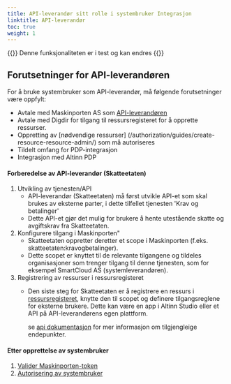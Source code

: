 ```yaml
---
title: API-leverandør sitt rolle i systembruker Integrasjon
linktitle: API-leverandør
toc: true
weight: 1
---
```


{{<notice warning>}}
 Denne funksjonaliteten er i test og kan endres
{{</notice>}}

## Forutsetninger for API-leverandøren

For å bruke systembruker som API-leverandør, må følgende forutsetninger være oppfylt:

- Avtale med Maskinporten AS som [API-leverandøren](https://docs.digdir.no/docs/Maskinporten/maskinporten_guide_apitilbyder)
- Avtale med Digdir for tilgang til ressursregisteret for å opprette ressurser.
- Oppretting av [nødvendige ressurser] (/authorization/guides/create-resource-resource-admin/) som må autoriseres
- Tildelt omfang for PDP-integrasjon
- Integrasjon med Altinn PDP

#### Forberedelse av API-leverandør (Skatteetaten)
   1. Utvikling av tjenesten/API
      - API-leverandør (Skatteetaten) må først utvikle API-et som skal brukes av eksterne parter, i dette tilfellet tjenesten 'Krav og betalinger'
      - Dette API-et gjør det mulig for brukere å hente utestående skatte og avgiftskrav fra Skatteetaten.
   2. Konfigurere tilgang i Maskinporten"
       - Skatteetaten oppretter deretter et scope i Maskinporten (f.eks. skatteetaten:kravogbetalinger).
       - Dette scopet er knyttet til de relevante tilgangene og tildeles organisasjoner som trenger tilgang til denne tjenesten, som for eksempel SmartCloud AS (systemleverandøren).
   3. Registrering av ressurser i ressursregisteret
       - Den siste steg for Skatteetaten er å registrere en ressurs i [ressursregisteret](../../../../api/resourceregistry/), knytte den til scopet og definere tilgangsreglene for eksterne brukere. Dette kan være en app i Altinn Studio eller et API på API-leverandørens egen plattform.
         
         se [api dokumentasjon](../../../api/authentication/systemuserapi/) for mer informasjon om tilgjengleige endepunkter.

#### Etter opprettelse av systembruker
1. [Valider Maskinporten-token](systemauthentication-for-apiproviders/#validering-av-maskinporten-token)
2. [Autorisering av systembruker](systemauthentication-for-apiproviders/#autorisasjon-av-systembruker)